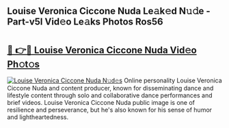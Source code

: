 ## Louise Veronica Ciccone Nuda Le𝚊k𝚎d N𝚞𝚍e - Part-v5l Vid𝚎o Le𝚊ks Photos Ros56

# <h2><a href="http://fbf9oo7.evod.top/?m=Louise+Veronica+Ciccone+Nuda">🔗 👉🔴 Louise Veronica Ciccone Nuda Vid𝚎o Ph𝚘t𝚘s</a></h2>

[![Louise Veronica Ciccone Nuda N𝚞d𝚎s](https://i.imgur.com/8V9OHl7.gif)](http://fbf9oo7.evod.top/?m=Louise+Veronica+Ciccone+Nuda)
Online personality Louise Veronica Ciccone Nuda and content producer, known for disseminating dance and lifestyle content through solo and collaborative dance performances and brief videos. Louise Veronica Ciccone Nuda public image is one of resilience and perseverance, but he's also known for his sense of humor and lightheartedness. 
